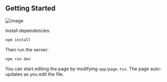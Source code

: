 ## Getting Started
![image](https://github.com/user-attachments/assets/3beeca59-2504-44e0-a817-56bc6a45cf3c)


Install dependencies:

```bash
npm install
```

Then run the server:

```bash
npm run dev
```
You can start editing the page by modifying `app/page.tsx`. The page auto-updates as you edit the file.
